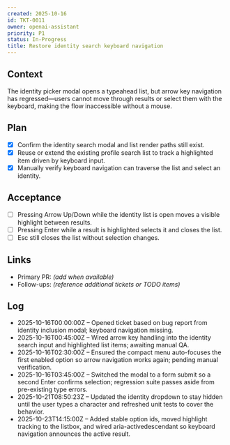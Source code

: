 ```yaml
---
created: 2025-10-16
id: TKT-0011
owner: openai-assistant
priority: P1
status: In-Progress
title: Restore identity search keyboard navigation
---
```


## Context

The identity picker modal opens a typeahead list, but arrow key navigation has regressed—users cannot move through results or select them with the keyboard, making the flow inaccessible without a mouse.

## Plan

- [x] Confirm the identity search modal and list render paths still exist.
- [x] Reuse or extend the existing profile search list to track a highlighted item driven by keyboard input.
- [x] Manually verify keyboard navigation can traverse the list and select an identity.

## Acceptance

- [ ] Pressing Arrow Up/Down while the identity list is open moves a visible highlight between results.
- [ ] Pressing Enter while a result is highlighted selects it and closes the list.
- [ ] Esc still closes the list without selection changes.

## Links

- Primary PR: _(add when available)_
- Follow-ups: _(reference additional tickets or TODO items)_

## Log

- 2025-10-16T00:00:00Z – Opened ticket based on bug report from identity inclusion modal; keyboard navigation missing.
- 2025-10-16T00:45:00Z – Wired arrow key handling into the identity search input and highlighted list items; awaiting manual QA.
- 2025-10-16T02:30:00Z – Ensured the compact menu auto-focuses the first enabled option so arrow navigation works again; pending manual verification.
- 2025-10-16T03:45:00Z – Switched the modal to a form submit so a second Enter confirms selection; regression suite passes aside from pre-existing type errors.
- 2025-10-21T08:50:23Z – Updated the identity dropdown to stay hidden until the user types a character and refreshed unit tests to cover the behavior.
- 2025-10-23T14:15:00Z – Added stable option ids, moved highlight tracking to the listbox, and wired aria-activedescendant so keyboard navigation announces the active result.
